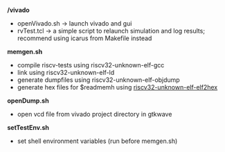 __/vivado__
- openVivado.sh -> launch vivado and gui
- rvTest.tcl -> a simple script to relaunch simulation and log results; recommend using icarus from Makefile instead

__memgen.sh__
- compile riscv-tests using riscv32-unknown-elf-gcc
- link using riscv32-unknown-elf-ld
- generate dumpfiles using riscv32-unknown-elf-objdump
- generate hex files for $readmemh using [riscv32-unknown-elf-elf2hex](https://github.com/sifive/elf2hex)

__openDump.sh__
- open vcd file from vivado project directory in gtkwave

__setTestEnv.sh__
- set shell environment variables (run before memgen.sh)
